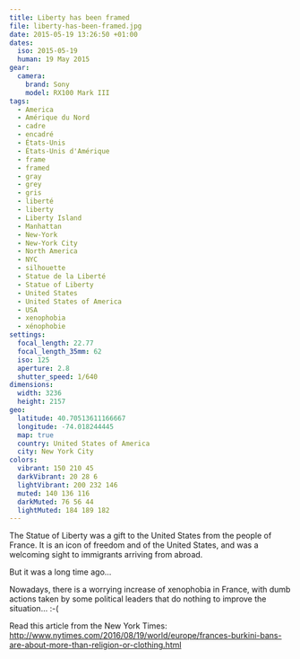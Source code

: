 ```yaml
---
title: Liberty has been framed
file: liberty-has-been-framed.jpg
date: 2015-05-19 13:26:50 +01:00
dates:
  iso: 2015-05-19
  human: 19 May 2015
gear:
  camera:
    brand: Sony
    model: RX100 Mark III
tags:
  - America
  - Amérique du Nord
  - cadre
  - encadré
  - États-Unis
  - États-Unis d'Amérique
  - frame
  - framed
  - gray
  - grey
  - gris
  - liberté
  - liberty
  - Liberty Island
  - Manhattan
  - New-York
  - New-York City
  - North America
  - NYC
  - silhouette
  - Statue de la Liberté
  - Statue of Liberty
  - United States
  - United States of America
  - USA
  - xenophobia
  - xénophobie
settings:
  focal_length: 22.77
  focal_length_35mm: 62
  iso: 125
  aperture: 2.8
  shutter_speed: 1/640
dimensions:
  width: 3236
  height: 2157
geo:
  latitude: 40.70513611166667
  longitude: -74.018244445
  map: true
  country: United States of America
  city: New York City
colors:
  vibrant: 150 210 45
  darkVibrant: 20 28 6
  lightVibrant: 200 232 146
  muted: 140 136 116
  darkMuted: 76 56 44
  lightMuted: 184 189 182
---
```


The Statue of Liberty was a gift to the United States from the people of France. It is an icon of freedom and of the United States, and was a welcoming sight to immigrants arriving from abroad.

But it was a long time ago…

Nowadays, there is a worrying increase of xenophobia in France, with dumb actions taken by some political leaders that do nothing to improve the situation… :-(

Read this article from the New York Times: http://www.nytimes.com/2016/08/19/world/europe/frances-burkini-bans-are-about-more-than-religion-or-clothing.html
